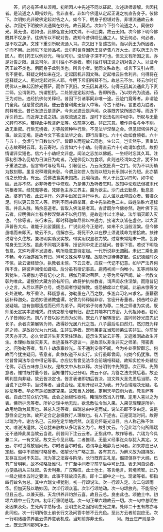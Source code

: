 <!-- { "loadSidebar": true } -->
　　答。问必有答相从须阙。初所因人中先述不同以征起。次述瑶师谬解。言因托者。是流通之人即指妙光。言非直者。非如今佛适从定起正说之初直告身子。彼佛下。次明妙光非彼佛定起对告之人。如今下。明身子但堪对告。非堪流通故云未必。次因托下明彼佛流通属在妙光。故云莫若。次如今下引今流通之人。同彼妙光。莫无也。若如也。此佛弘宣无如文殊。不可匹类。故云无如。次今佛下明今佛既其不叹身子。往佛所以不叹对告。故知今昔俱叹弘通之人。故云何必。何必者。是不叹之辞。文殊下重引所叹流通人耳。次又旧下复述古师。而以药王为所因者。许而不用。此师见下法师品初。云尔时世尊因药王菩萨告八万大士。即以药王为所因人。若引药王以例妙光。稍似可尔。没却身子深不可也。但云文有所因之言。亦是对告之限。且云可尔。言引往小不类者。若引往灯明正说之初对告之人。以证今药王故不类也。例同身子此则类也。所言小者。犹同文殊故也。或言下又引古师。言不便者。释疑之时如来在定。定起因机非因文殊。定起唯云告舍利弗。何得将在定释疑之人。用对定起对告人耶。今明下斥旧所释不当。故总云不尔。经云尔时灯明佛从三昧起因妙光菩萨。而作下责旧。文云因其说经。何得云因其流通此乃下责二师。公谓彰灼。抗谓拒抗。二处皆是定起对告。告即所告。乃以妙光为流通。药王为对告。违经抗佛何关释经。昔因下引诸事同非唯一途。云迹门竟等者。非谓迹门全竟。但是譬说周竟。便云告舍利弗无智人中等。今古下结斥。言更若为胜者。前释难云。昔已发迹云是菩萨。今未发迹云是声闻。众事既齐故所因亦等。而近下斥引药王。而近弃正说之初。远取流通之首。是时下说法名同中经中。所叹与无量义辞句不殊。若释此中教菩萨法等。依前序义者。非正宗意。若作异名与今不别。故无重叙。行后无境者。方等般若种种行后。不见法华涅槃之会。但见起塔供养之事。故云无境。是故今文下答出法华之会。即行后事也。六十小劫如食顷者。六十与五十。食顷与半日数似少异。皆即长而短故云同也。生公云。岂实然乎。表重法心志故寄时云耳。若云寄时。应言如六十小劫。何得直云六十小劫谓如食顷。故但情谓非实短也。信六十小劫经文非虚。闻法之志加以佛威。一坐经时忘其久耳。注家初引净名促劫为日演日为劫者。乃是佛促以为食顷。此则违经谓如之言。犹不如于重法之志。但言寄时与经背耳。引奢促已。乃云况玄匠真一之门。何为不以历劫为数刻耶。虽复况释理竟未彰。今谓且如世人苦则以短为长乐则以长为短。此亦情谓之长短也。有云。受佛法食美未饱故。此喻稍通。有人于此立以四句。如中论破。此亦不然。必非听者于中修观。乃是佛力及听者忘时。故知中论观法但被末代钝根者耳。经梵魔等者。梵即色主亦三界主。魔为欲主。沙门此云勤息。勤息恶故。婆罗门者。此云净行。外道中出家云净行种也。古人滥以此释四众者。若摄众足。何以更云及天人等。所列不同并趣举耳。此中先举欲色二主。四姓举胜六道标善。并且从胜。略余恶道者。皆取入佛法易者耳。古昔既尔今佛亦然。迦叶佛下云云者。应明佛兴土有净秽涅槃进不以例灯明。是故迦叶以土净故。法华唱灭即入灭也。今佛等者。长行末云。即时释迦牟尼佛以神通力。接诸大众皆在虚空。以大音声普告大众。谁能于此娑婆国土。广说此经今正是时。如来不久当般涅槃。但今佛虽唱而未即灭。故云不久。信解亦云。将死不久以在秽土须说赎命为捃拾故。扶律说常令久住故。兼权明实助发实故。带实用权显权力故。过常未常始末一故。色身常身无生灭故。虽此不同唱灭事等。授记同中先正述征问。昔事下答。若说下明隐昔意。文殊巧谭不发迹者。明所隐意意待定起。一代所说非无圆融。未记二乘化道不畅。今方始遂推功有归。岂可文殊匆卒尽理。故隐所见待佛定起。说记德藏时众不惊。故云诸经皆尔。执教者未惊。下云云者。应叙一代记不记意。如华严法界何所不含。隔彼声闻使如聋哑。后分虽有授记事乖。鹿苑初闻一向唯小。五等尚昧般若犹生。虽楞伽方等有记小之言。楞伽乃密对菩萨。方等为斥夺声闻。故一代教文彰灼唯此。请搜检大藏方验有所归。故将护执权教者。谓声闻永住涅槃。而隐昔记小之言。从后以菩萨立号。或恐闻者惊疑惮教。或恐拂席以亡后闻。此前未惊等文处处说故。故不重论。释疑意者。弥勒虽在八百之数。多游弃习名曰求名。虽藉宿因补释迦处。岂若妙德诸教盛谭。况曾为师释疑非谬。言密开寿量者。预击时众密发疑端。岂有伽耶适成而已师为弟子。两时弟子何者为尊。二处之师谁为实说。既师弟无定实本迹难凭。终须克核令理有归。密生其端本门方密。九代祖师者。若论八子皆师妙光。则八子皆以妙光而为父师。既云八子展转授记。虽同师妙光应先记长子。余者次第展转为师。故得妙光居八代之首。八子最后名曰然灯。然灯既为释迦之师。是故妙光为九代祖。生非生等者。既师弟更互当知师弟生实非生。尔前曾灭灭亦非灭。必久曾证非生非灭常住理故。迹示生灭故云非等。又迹难测故故生非生。本理妙故故灭非灭。本迹虽殊不思议一。是故须以非生非灭之师弟。预密表之。问弥勒等者。昔八十劫承禀妙光。虽不通利安得不闻。今为补处宿智颇忘。何故而今犹生疑问。答意者。此依权道不从实行。实行虽即曾闻。何妨今仍犹豫。然忆昔曾闻法华会中得记等事。亦应忆昔曾见法华会前端相释疑。故知实位补处辅应化佛。示历五味亦且从权。是故文中从权以释。次分明判中先腾意。次正释。先腾意者。惟忖既忖量今昔。当知惟忖见已分明。故云不谬。为答之法先微后着。故至明判显向非疑。故云皆决定也。皆言表诸即初后皆决。岂文殊大圣先思后当耶。次当说下正释中。当说等者。当说合经。定用开经以之为表。开为合瑞理决无疑。名妙法等者。华必有莲如因定克果。故知当入妙因。定用天华四雨为表。教菩萨等者。自此已前众机仍隔。此会之始根性欲纯。睹瑞欣然当入行理。定用人喜以之为表。佛所护念等者。所护之理中地无动。欲念敷弘令当入果。入果见理理是所护。故用地动为其表也。兼总入定等者。四瑞总由中定而成。说法虽即不专由定。说是慧性全定为体。故开定合定总摄教行人理故也。有人下述古。正是现瑞时问。故得以瑞为今。谢方名己。云何在定华地炳然。众喜充怀毫光溢目。古人称己殊不体文。唯说法适休。况众犹未散故从多瑞皆名为今。故引文云。今见此瑞今何所隔瑞无不通降此属当故云当说。前昔同下注云云者。正指此中。故作等者。六瑞为今具兼二义。一有文证。故文云今见此瑞。二者推理。无量义经事讫众存犹入其定。又云。尔时世尊放眉间光。尔时者当尔时也。若谓华止地静为已同者。如来亦应已从定起。偈中不颂惟忖略曾者。偈望长行广略之意。各有其方。为解义故为摄持故。互存互没尚不失旨。况为答之法容与阶渐。长行既宾主礼足。偈颂但存于大纲。已有广曾明判。故不俟略及惟忖。于广至中间者举前举后中可比知。表无问自说者。方便品初从三昧起。告舍利弗。广叹略叹。此土他土。寄言绝言。若境若智。此乃一经之根本五时之要津。此事不轻故须先表。即十二部中之一也。现诸等者。都指四行故名为总。其中六瑞文相犹别。初一行颂说法。次一行颂入定。次二句颂雨华。但加天鼓以助妙因。次半行颂众喜。次半行颂地动。次一句颂放光。不能细分但且云总。以兼天鼓。天龙供养非灼然云喜。故且云总。良由此也。颂他土中。初颂六趣中三行为四。初半行重明总瑞。次一句正举六趣故云一切。次一句中总明生死因果及处。生死两字总标也。业明生死之因报明生死之果。处即二十五有故亦与此同也。次一行明所依土前长行文及问答中皆不云光色。至此方云者前岂应无。次一行明诸趣供养虽云供养意表机成。当知前亦非无也。
　　问。既云庄严则是净土。既云道同那列净土。
